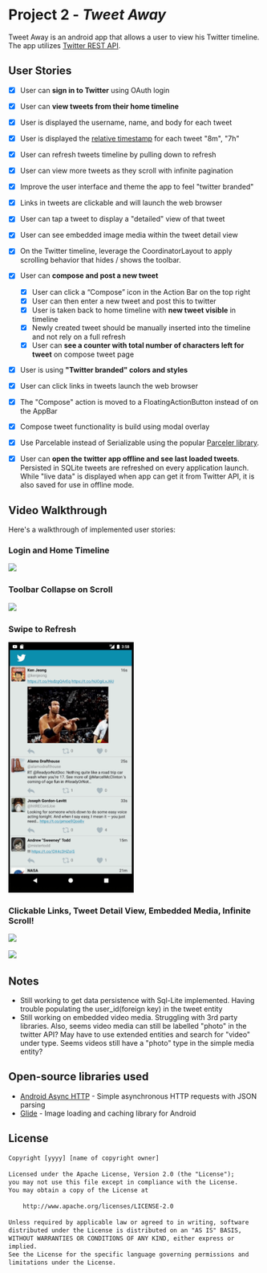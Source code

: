 # Project 2 - *Tweet Away*

Tweet Away is an android app that allows a user to view his Twitter timeline. The app utilizes [Twitter REST API](https://dev.twitter.com/rest/public).

## User Stories

- [x] User can **sign in to Twitter** using OAuth login
- [x]	User can **view tweets from their home timeline**
  - [x] User is displayed the username, name, and body for each tweet
  - [x] User is displayed the [relative timestamp](https://gist.github.com/nesquena/f786232f5ef72f6e10a7) for each tweet "8m", "7h"
- [x] User can refresh tweets timeline by pulling down to refresh


- [x] User can view more tweets as they scroll with infinite pagination
- [x] Improve the user interface and theme the app to feel "twitter branded"
- [x] Links in tweets are clickable and will launch the web browser
- [x] User can tap a tweet to display a "detailed" view of that tweet
- [x] User can see embedded image media within the tweet detail view
- [x] On the Twitter timeline, leverage the CoordinatorLayout to apply scrolling behavior that hides / shows the toolbar.

- [x] User can **compose and post a new tweet**
  - [x] User can click a “Compose” icon in the Action Bar on the top right
  - [x] User can then enter a new tweet and post this to twitter
  - [x] User is taken back to home timeline with **new tweet visible** in timeline
  - [x] Newly created tweet should be manually inserted into the timeline and not rely on a full refresh
  - [x] User can **see a counter with total number of characters left for tweet** on compose tweet page

- [x] User is using **"Twitter branded" colors and styles**
- [x] User can click links in tweets launch the web browser 
- [x] The "Compose" action is moved to a FloatingActionButton instead of on the AppBar
- [x] Compose tweet functionality is build using modal overlay
- [x] Use Parcelable instead of Serializable using the popular [Parceler library](http://guides.codepath.org/android/Using-Parceler).
- [x] User can **open the twitter app offline and see last loaded tweets**. Persisted in SQLite tweets are refreshed on every application launch. While "live data" is displayed when app can get it from Twitter API, it is also saved for use in offline mode.

## Video Walkthrough

Here's a walkthrough of implemented user stories:

### Login and Home Timeline
<img src="walkthroughs/Portrait_twitter1.gif" width=250><br>

### Toolbar Collapse on Scroll
<img src="walkthroughs/Portrait_twitter2.gif" width=250><br>

### Swipe to Refresh
<img src="walkthroughs/Portrait_twitter3.gif" width=250><br>

### Clickable Links, Tweet Detail View, Embedded Media, Infinite Scroll!
<img src="walkthroughs/Portrait_twitter4.gif" width=250><br>

<img src="walkthroughs/Portrait_Twitter_Part2.gif" width=250><br>


## Notes

- Still working to get data persistence with Sql-Lite implemented.  Having trouble populating the user_id(foreign key) in the tweet entity
- Still working on embedded video media.  Struggling with 3rd party libraries.  Also, seems video media can still be labelled "photo" in the twitter API?  May have to use extended entities and search for "video" under type.  Seems videos still have a "photo" type in the simple media entity?

## Open-source libraries used

- [Android Async HTTP](https://github.com/codepath/CPAsyncHttpClient) - Simple asynchronous HTTP requests with JSON parsing
- [Glide](https://github.com/bumptech/glide) - Image loading and caching library for Android

## License

    Copyright [yyyy] [name of copyright owner]

    Licensed under the Apache License, Version 2.0 (the "License");
    you may not use this file except in compliance with the License.
    You may obtain a copy of the License at

        http://www.apache.org/licenses/LICENSE-2.0

    Unless required by applicable law or agreed to in writing, software
    distributed under the License is distributed on an "AS IS" BASIS,
    WITHOUT WARRANTIES OR CONDITIONS OF ANY KIND, either express or implied.
    See the License for the specific language governing permissions and
    limitations under the License.
